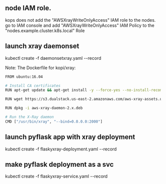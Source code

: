 ## node IAM role.
kops does not add the "AWSXrayWriteOnlyAccess" IAM role to the nodes.
go to IAM console and add "AWSXrayWriteOnlyAccess" IAM Policy to the "nodes.example.cluster.k8s.local" Role

## launch xray daemonset

kubectl create -f daemonsetxray.yaml --record

Note: 
The Dockerfile for kopi/xray:
```bash
FROM ubuntu:16.04

# Install CA certificates
RUN apt-get update && apt-get install -y --force-yes --no-install-recommends apt-transport-https curl ca-certificates wget && apt-get clean && apt-get autoremove && rm -rf /var/lib/apt/lists/*

RUN wget https://s3.dualstack.us-east-2.amazonaws.com/aws-xray-assets.us-east-2/xray-daemon/aws-xray-daemon-2.x.deb

RUN dpkg -i aws-xray-daemon-2.x.deb

# Run the X-Ray daemon
CMD ["/usr/bin/xray", "--bind=0.0.0.0:2000"]
```


## launch pyflask app with xray deployment
kubectl create -f flaskyxray-deployment.yaml --record

## make pyflask deployment as a svc
kubectl create -f flaskyxray-service.yaml --record
